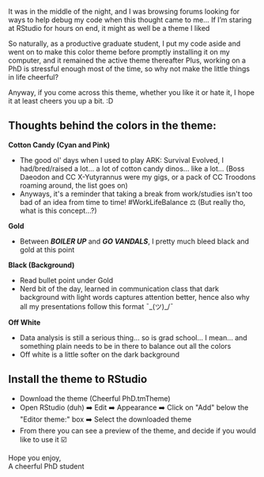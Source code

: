 It was in the middle of the night, and I was browsing forums looking for ways to help debug my code when this thought came to me… If I’m staring at RStudio for hours on end, it might as well be a theme I liked 

So naturally, as a productive graduate student, I put my code aside and went on to make this color theme before promptly installing it on my computer, and it remained the active theme thereafter
Plus, working on a PhD is stressful enough most of the time, so why not make the little things in life cheerful?

Anyway, if you come across this theme, whether you like it or hate it, I hope it at least cheers you up a bit. :D

## Thoughts behind the colors in the theme: 
**Cotton Candy (Cyan and Pink)**
  - The good ol' days when I used to play ARK: Survival Evolved, I had/bred/raised a lot... a lot of cotton candy dinos... like a lot... (Boss Daeodon and CC X-Yutyrannus were my gigs, or a pack of CC Troodons roaming around, the list goes on)
  - Anyways, it's a reminder that taking a break from work/studies isn't too bad of an idea from time to time! #WorkLifeBalance ⚖️ (But really tho, what is this concept...?)

**Gold**
  - Between **_BOILER UP_** and **_GO VANDALS_**, I pretty much bleed black and gold at this point

**Black (Background)**
  - Read bullet point under Gold
  - Nerd bit of the day, learned in communication class that dark background with light words captures attention better, hence also why all my presentations follow this format ¯\_(ツ)_/¯

**Off White**
  - Data analysis is still a serious thing... so is grad school... I mean... and something plain needs to be in there to balance out all the colors
  - Off white is a little softer on the dark background

## Install the theme to RStudio
- Download the theme (Cheerful PhD.tmTheme)
- Open RStudio (duh) ➡️ Edit ➡️ Appearance ➡️ Click on "Add" below the "Editor theme:" box ➡️ Select the downloaded theme
- From there you can see a preview of the theme, and decide if you would like to use it ☑️

Hope you enjoy, \
A cheerful PhD student
